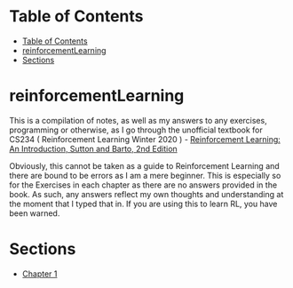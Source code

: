 # Table of Contents

- [Table of Contents](#table-of-contents)
- [reinforcementLearning](#reinforcementlearning)
- [Sections](#sections)

# reinforcementLearning

This is a compilation of notes, as well as my answers to any exercises, programming or otherwise, as I go through the unofficial textbook for CS234 ( Reinforcement Learning Winter 2020 ) - [Reinforcement Learning: An Introduction, Sutton and Barto, 2nd Edition](http://incompleteideas.net/book/RLbook2020.pdf)

Obviously, this cannot be taken as a guide to Reinforcement Learning and there are bound to be errors as I am a mere beginner. This is especially so for the Exercises in each chapter as there are no answers provided in the book. As such, any answers reflect my own thoughts and understanding at the moment that I typed that in. If you are using this to learn RL, you have been warned. 

# Sections
- [Chapter 1](./chap1)